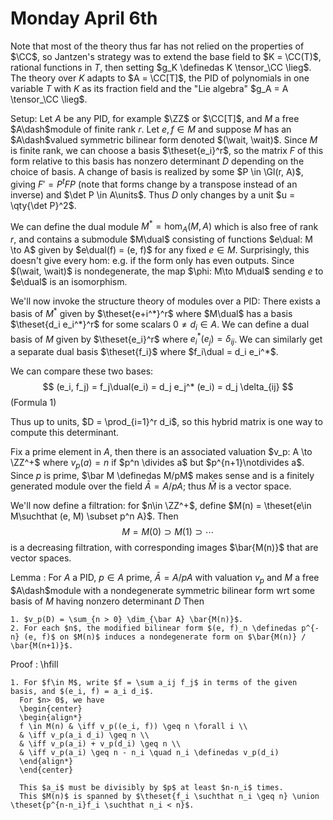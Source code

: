 # Monday April 6th

Note that most of the theory thus far has not relied on the properties of $\CC$, so Jantzen's strategy was to extend the base field to $K = \CC(T)$, rational functions in $T$, then setting $g_K \definedas K \tensor_\CC \lieg$.
The theory over $K$ adapts to $A = \CC[T]$, the PID of polynomials in one variable $T$ with $K$ as its fraction field and the "Lie algebra" $g_A = A \tensor_\CC \lieg$.

Setup:
Let $A$ be any PID, for example $\ZZ$ or $\CC[T]$, and $M$ a free $A\dash$module of finite rank $r$.
Let $e, f\in M$ and suppose $M$ has an $A\dash$valued symmetric bilinear form denoted $(\wait, \wait)$.
Since $M$ is finite rank, we can choose a basis $\theset{e_i}^r$, so the matrix $F$ of this form relative to this basis has nonzero determinant $D$ depending on the choice of basis.
A change of basis is realized by some $P \in \Gl(r, A)$, giving $F' = P^t F P$ (note that forms change by a transpose instead of an inverse) and $\det P \in A\units$.
Thus $D$ only changes by a unit $u = \qty{\det P}^2$.

We can define the dual module $M^* = \hom_A(M, A)$ which is also free of rank $r$, and contains a submodule $M\dual$ consisting of functions $e\dual: M \to A$ given by $e\dual(f) = (e, f)$ for any fixed $e\in M$.
Surprisingly, this doesn't give every hom: e.g. if the form only has even outputs.
Since $(\wait, \wait)$ is nondegenerate, the map $\phi: M\to M\dual$ sending $e$ to $e\dual$ is an isomorphism.

We'll now invoke the structure theory of modules over a PID: There exists a basis of $M^*$ given by $\theset{e+i^*}^r$ where $M\dual$ has a basis $\theset{d_i e_i^*}^r$ for some scalars $0\neq d_i \in A$.
We can define a dual basis of $M$ given by $\theset{e_i}^r$ where $e_i^*(e_j) = \delta_{ij}$.
We can similarly get a separate dual basis $\theset{f_i}$ where $f_i\dual = d_i e_i^*$.

We can compare these two bases:
$$
(e_i, f_j) = f_j\dual(e_i) = d_j e_j^* (e_i) = d_j \delta_{ij}
$$
(Formula 1)

Thus up to units, $D = \prod_{i=1}^r d_i$, so this hybrid matrix is one way to compute this determinant.

Fix a prime element in $A$, then there is an associated valuation $v_p: A \to \ZZ^+$ where $v_p(a) = n$ if $p^n \divides a$ but $p^{n+1}\notdivides a$.
Since $p$ is prime, $\bar M \definedas M/pM$ makes sense and is a finitely generated module over the field $\bar A = A/pA$; thus $\bar M$ is a vector space.

We'll now define a filtration: for $n\in \ZZ^+$, define $M(n) = \theset{e\in M\suchthat (e, M) \subset p^n A}$.
Then
$$
M = M(0) \supset M(1) \supset \cdots
$$
is a decreasing filtration, with corresponding images $\bar{M(n)}$ that are vector spaces.

Lemma
:   For $A$ a PID, $p\in A$ prime, $\bar A = A/pA$ with valuation $v_p$ and $M$ a free $A\dash$module with a nondegenerate symmetric bilinear form wrt some basis of $M$ having nonzero determinant $D$
    Then

    1. $v_p(D) = \sum_{n > 0} \dim_{\bar A} \bar{M(n)}$.
    2. For each $n$, the modified bilinear form $(e, f)_n \definedas p^{-n} (e, f)$ on $M(n)$ induces a nondegenerate form on $\bar{M(n)} / \bar{M(n+1)}$.

Proof
:   \hfill

    1. For $f\in M$, write $f = \sum a_ij f_j$ in terms of the given basis, and $(e_i, f) = a_i d_i$.
      For $n> 0$, we have
      \begin{center}
      \begin{align*}
      f \in M(n) & \iff v_p((e_i, f)) \geq n \forall i \\
      & \iff v_p(a_i d_i) \geq n \\
      & \iff v_p(a_i) + v_p(d_i) \geq n \\
      & \iff v_p(a_i) \geq n - n_i \quad n_i \definedas v_p(d_i)
      \end{align*}
      \end{center}

      This $a_i$ must be divisibly by $p$ at least $n-n_i$ times.
      This $M(n)$ is spanned by $\theset{f_i \suchthat n_i \geq n} \union \theset{p^{n-n_i}f_i \suchthat n_i < n}$.

